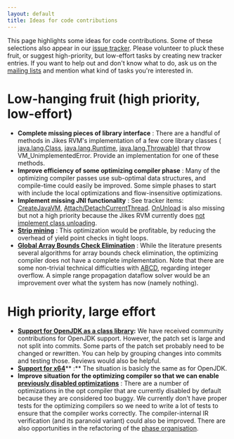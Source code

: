 ```yaml
---
layout: default 
title: Ideas for code contributions
---
```


This page highlights some ideas for code contributions. Some of these selections also appear in our [issue tracker](Issue-Tracker.html). Please volunteer to pluck these fruit, or suggest high-priority, but low-effort tasks by creating new tracker entries. If you want to help out and don't know what to do, ask us on the [mailing lists](Mailing-Lists.html) and mention what kind of tasks you're interested in.

# Low-hanging fruit (high priority, low-effort)

- **Complete missing pieces of library interface** : There are a handful of methods in Jikes RVM's implementation of a few core library classes ( [java.lang.Class](http://www.sourceforge.net/support/tracker.php?aid=1147437), [java.lang.Runtime](http://sourceforge.net/tracker/index.php?func=detail&aid=1147439&group_id=128805&atid=712768), [java.lang.Throwable](http://www.sourceforge.net/support/tracker.php?aid=1147440)) that throw VM\_UnimplementedError. Provide an implementation for one of these methods.
- **Improve efficiency of some optimizing compiler phase** : Many of the optimizing compiler passes use sub-optimal data structures, and compile-time could easily be improved. Some simple phases to start with include the local optimizations and flow-insensitive optimizations.
- **Implement missing JNI functionality** : See tracker items: [CreateJavaVM](http://xtenlang.atlassian.net/browse/RVM-565), [Attach/DetachCurrentThread](http://xtenlang.atlassian.net/browse/RVM-566). [OnUnload](http://xtenlang.atlassian.net/browse/RVM-119) is also missing but not a high priority because the Jikes RVM currently does [not implement class unloading](http://xtenlang.atlassian.net/browse/RVM-324).
- **[Strip mining](http://xtenlang.atlassian.net/browse/RVM-567)** : This optimization would be profitable, by reducing the overhead of yield point checks in tight loops.
- **[Global Array Bounds Check Elimination](http://xtenlang.atlassian.net/browse/RVM-564)** : While the literature presents several algorithms for array bounds check elimination, the optimizing compiler does not have a complete implementation. Note that there are some non-trivial technical difficulties with [ABCD](http://dl.acm.org/citation.cfm?id=358438.349342), regarding integer overflow. A simple range propagation dataflow solver would be an improvement over what the system has now (namely nothing).

# High priority, large effort

- **[Support for OpenJDK as a class library](https://xtenlang.atlassian.net/browse/RVM-549):** We have received community contributions for OpenJDK support. However, the patch set is large and not split into commits. Some parts of the patch set probably need to be changed or rewritten. You can help by grouping changes into commits and testing those. Reviews would also be helpful.
- **[Support for x64](http://xtenlang.atlassian.net/browse/RVM-977)**** :** The situation is basicly the same as for OpenJDK.
- **Improve situation for the optimizing compiler so that we can enable [previously disabled optimizations](http://xtenlang.atlassian.net/browse/RVM-656)** : There are a number of optimizations in the opt compiler that are currently disabled by default because they are considered too buggy. We currently don't have proper tests for the optimizing compilers so we need to write a lot of tests to ensure that the compiler works correctly. The compiler-internal IR verification (and its paranoid variant) could also be improved. There are also opportunities in the refactoring of the [phase organisation](http://xtenlang.atlassian.net/browse/RVM-239).
